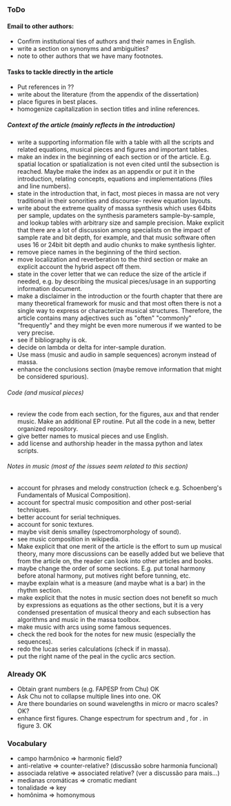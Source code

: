 ### ToDo

#### Email to other authors:
- Confirm institutional ties of authors and their names in English.
- write a section on synonyms and ambiguities?
- note to other authors that we have many footnotes.

#### Tasks to tackle directly in the article
- Put references in ??
- write about the literature (from the appendix of the dissertation)
- place figures in best places.
- homogenize capitalization in section titles and inline references.

##### Context of the article (mainly reflects in the introduction)
- write a supporting information file with a table with all the scripts and related equations, musical pieces and figures and important tables.
- make an index in the beginning of each section or of the article. E.g. spatial location or spatialization is not even cited until the subsection is reached. Maybe make the index as an appendix or put it in the introduction, relating concepts, equations and implementations (files and line numbers).
- state in the introduction that, in fact, most pieces in massa are not very traditional in their sonorities and discourse- review equation layouts.
- write about the extreme quality of massa synthesis which uses 64bits per sample,
updates on the synthesis parameters sample-by-sample, and lookup tables with arbitrary size and sample precision.
Make explicit that there are a lot of discussion among specialists on the impact of sample rate and bit depth, for example, and that music software often uses 16 or 24bit bit depth and audio chunks to make synthesis lighter.
- remove piece names in the beginning of the third section.
- move localization and reverberation to the third section or make an explicit account the hybrid aspect off them.
- state in the cover letter that we can reduce the size of the article if needed, e.g. by describing the musical pieces/usage in an supporting information document.
- make a disclaimer in the introduction or the fourth chapter that there are many theoretical framework for music and that most often there is not a single way to express or characterize musical structures.
Therefore, the article contains many adjectives such as "often" "commonly" "frequently" and they might be even more numerous if we wanted to be very precise.
- see if bibliography is ok.
- decide on lambda or delta for inter-sample duration.
- Use mass (music and audio in sample sequences) acronym instead of massa.
- enhance the conclusions section (maybe remove information that might be considered spurious).

###### Code (and musical pieces)
- review the code from each section, for the figures, aux and that render music. Make an additional EP routine.
Put all the code in a new, better organized repository.
- give better names to musical pieces and use English.
- add license and authorship header in the massa python and latex scripts.

###### Notes in music (most of the issues seem related to this section)
- account for phrases and melody construction (check e.g. Schoenberg's Fundamentals of Musical Composition).
- account for spectral music composition and other post-serial techniques.
- better account for serial techniques.
- account for sonic textures.
- maybe visit denis smalley (spectromorphology of sound).
- see music composition in wikipedia.
- Make explicit that one merit of the article is the effort to sum up musical theory, many more discussions can be easelly added but we believe that from the article on, the reader can look into other articles and books.
- maybe change the order of some sections. E.g. put tonal harmony before atonal harmony, put motives right before tunning, etc.
- maybe explain what is a measure (and maybe what is a bar) in the rhythm section.
- make explicit that the notes in music section does not benefit so much by expressions as equations as the other sections, but it is a very condensed presentation of musical theory and each subsection has algorithms and music in the massa toolbox.
- make music with arcs using some famous sequences.
- check the red book for the notes for new music (especially the sequences).
- redo the lucas series calculations (check if in massa).
- put the right name of the peal in the cyclic arcs section.

### Already OK
- Obtain grant numbers (e.g. FAPESP from Chu) OK
- Ask Chu not to collapse multiple lines into one. OK
- Are there boundaries on sound wavelengths in micro or macro scales? OK?
- enhance first figures. Change espectrum for spectrum and , for . in figure 3. OK

### Vocabulary
- campo harmônico => harmonic field?
- anti-relative => counter-relative? (discussão sobre harmonia funcional)
- associada relative => associated relative? (ver a discussão para mais...)
- medianas cromáticas => cromatic mediant
- tonalidade => key
- homônima => homonymous
